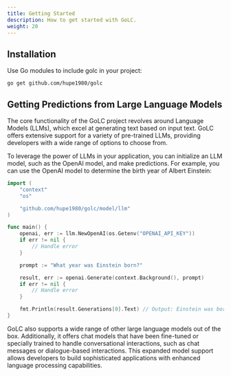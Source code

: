 ```yaml
---
title: Getting Started
description: How to get started with GoLC.
weight: 20
---
```


## Installation
Use Go modules to include golc in your project:
```shell
go get github.com/hupe1980/golc
```

## Getting Predictions from Large Language Models
The core functionality of the GoLC project revolves around Language Models (LLMs), which excel at generating text based on input text. GoLC offers extensive support for a variety of pre-trained LLMs, providing developers with a wide range of options to choose from.

To leverage the power of LLMs in your application, you can initialize an LLM model, such as the OpenAI model, and make predictions. For example, you can use the OpenAI model to determine the birth year of Albert Einstein:
```go
import (
    "context"
    "os"

	"github.com/hupe1980/golc/model/llm"
)

func main() {
	openai, err := llm.NewOpenAI(os.Getenv("OPENAI_API_KEY"))
	if err != nil {
		// Handle error
	}

	prompt := "What year was Einstein born?"

	result, err := openai.Generate(context.Background(), prompt)
	if err != nil {
		// Handle error
	}

	fmt.Println(result.Generations[0].Text) // Output: Einstein was born in 1879.
}
```

GoLC also supports a wide range of other large language models out of the box. Additionally, it offers chat models that have been fine-tuned or specially trained to handle conversational interactions, such as chat messages or dialogue-based interactions. This expanded model support allows developers to build sophisticated applications with enhanced language processing capabilities.